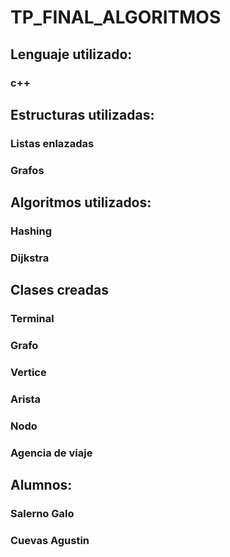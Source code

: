 # TP_FINAL_ALGORITMOS
## Lenguaje utilizado:
### c++ 

## Estructuras utilizadas:
### Listas enlazadas
### Grafos

## Algoritmos utilizados:
### Hashing
### Dijkstra

## Clases creadas
### Terminal
### Grafo
### Vertice
### Arista
### Nodo
### Agencia de viaje

## Alumnos: 
### Salerno Galo
### Cuevas Agustin
